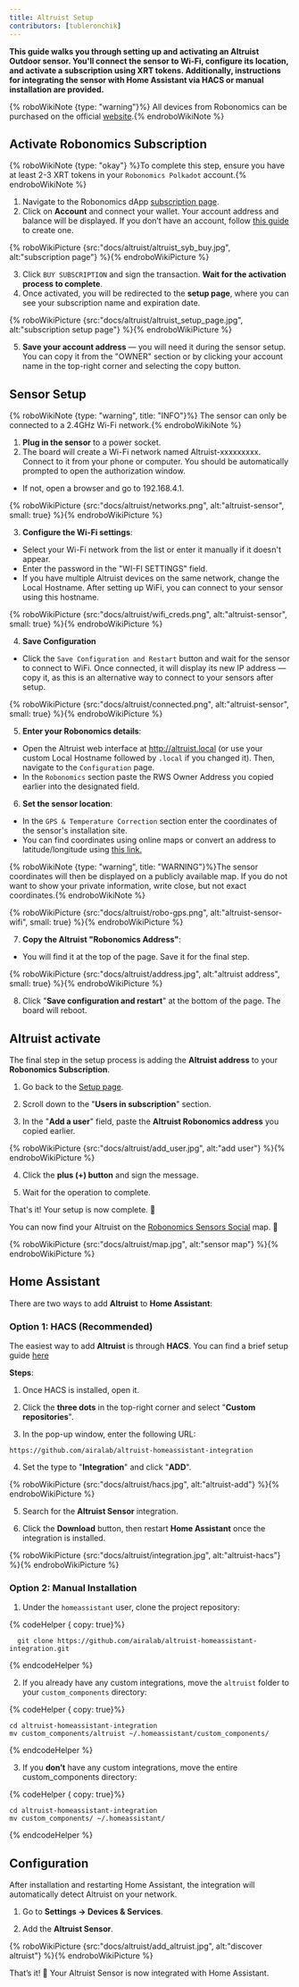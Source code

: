 ```yaml
---
title: Altruist Setup
contributors: [tubleronchik]
---
```


**This guide walks you through setting up and activating an Altruist Outdoor sensor. You'll connect the sensor to Wi-Fi, configure its location, and activate a subscription using XRT tokens. Additionally, instructions for integrating the sensor with Home Assistant via HACS or manual installation are provided.**

{% roboWikiNote {type: "warning"}%} All devices from Robonomics can be purchased on the official [website](https://robonomics.network/devices/).{% endroboWikiNote %}

## Activate Robonomics Subscription

{% roboWikiNote {type: "okay"} %}To complete this step, ensure you have at least 2-3 XRT tokens in your `Robonomics Polkadot` account.{% endroboWikiNote %}

1) Navigate to the Robonomics dApp [subscription page](https://robonomics.app/#/rws-buy). 
2) Click on **Account** and connect your wallet. Your account address and balance will be displayed.
If you don’t have an account, follow [this guide](https://wiki.robonomics.network/docs/create-account-in-dapp/) to create one.

{% roboWikiPicture {src:"docs/altruist/altruist_syb_buy.jpg", alt:"subscription page"} %}{% endroboWikiPicture %}

3) Сlick `BUY SUBSCRIPTION` and sign the transaction. **Wait for the activation process to complete**. 
4) Once activated, you will be redirected to the **setup page**, where you can see your subscription name and expiration date.

{% roboWikiPicture {src:"docs/altruist/altruist_setup_page.jpg", alt:"subscription setup page"} %}{% endroboWikiPicture %}

5) **Save your account address** — you will need it during the sensor setup. You can copy it from the "OWNER" section or by clicking your account name in the top-right corner and selecting the copy button.

## Sensor Setup

{% roboWikiNote {type: "warning", title: "INFO"}%} The sensor can only be connected to a 2.4GHz Wi-Fi network.{% endroboWikiNote %}

1) **Plug in the sensor** to a power socket.
2) The board will create a Wi-Fi network named Altruist-xxxxxxxxx. Connect to it from your phone or computer. You should be automatically prompted to open the authorization window. 
- If not, open a browser and go to 192.168.4.1.

{% roboWikiPicture {src:"docs/altruist/networks.png", alt:"altruist-sensor", small: true} %}{% endroboWikiPicture %}

3) **Configure the Wi-Fi settings**:
- Select your Wi-Fi network from the list or enter it manually if it doesn't appear.
- Enter the password in the "WI-FI SETTINGS" field.
- If you have multiple Altruist devices on the same network, change the Local Hostname. After setting up WiFi, you can connect to your sensor using this hostname.

{% roboWikiPicture {src:"docs/altruist/wifi_creds.png", alt:"altruist-sensor", small: true} %}{% endroboWikiPicture %}

4) **Save Configuration**
- Click the `Save Configuration and Restart` button and wait for the sensor to connect to WiFi. Once connected, it will display its new IP address — copy it, as this is an alternative way to connect to your sensors after setup.

{% roboWikiPicture {src:"docs/altruist/connected.png", alt:"altruist-sensor", small: true} %}{% endroboWikiPicture %}

5) **Enter your Robonomics details**:
- Open the Altruist web interface at http://altruist.local (or use your custom Local Hostname followed by `.local` if you changed it). Then, navigate to the `Configuration` page.
- In the `Robonomics` section paste the RWS Owner Address you copied earlier into the designated field. 

6) **Set the sensor location**:
- In the `GPS & Temperature Correction` section enter the coordinates of the sensor's installation site.
- You can find coordinates using online maps or convert an address to latitude/longitude using [this link.](https://www.latlong.net/convert-address-to-lat-long.html)


{% roboWikiNote {type: "warning", title: "WARNING"}%}The sensor coordinates will then be displayed on a publicly available map. If you do not want to show your private information, write close, but not exact coordinates.{% endroboWikiNote %}

{% roboWikiPicture {src:"docs/altruist/robo-gps.png", alt:"altruist-sensor-wifi", small: true} %}{% endroboWikiPicture %}

7) **Copy the Altruist "Robonomics Address"**:
- You will find it at the top of the page. Save it for the final step.

{% roboWikiPicture {src:"docs/altruist/address.jpg", alt:"altruist address",  small: true} %}{% endroboWikiPicture %}

8) Click "**Save configuration and restart**" at the bottom of the page. The board will reboot.

## Altruist activate
The final step in the setup process is adding the **Altruist address** to your **Robonomics Subscription**.

1) Go back to the [Setup page](https://robonomics.app/#/rws-setup).

2) Scroll down to the "**Users in subscription**" section.

3) In the "**Add a user**" field, paste the **Altruist Robonomics address** you copied earlier.

{% roboWikiPicture {src:"docs/altruist/add_user.jpg", alt:"add user"} %}{% endroboWikiPicture %}

4) Click the **plus (+) button** and sign the message.

5) Wait for the operation to complete.

That's it! Your setup is now complete. 🎉

You can now find your Altruist on the [Robonomics Sensors Social](https://sensors.social/#) map. 🚀

{% roboWikiPicture {src:"docs/altruist/map.jpg", alt:"sensor map"} %}{% endroboWikiPicture %}

## Home Assistant

There are two ways to add **Altruist** to **Home Assistant**:

### Option 1: HACS (Recommended)

The easiest way to add **Altruist** is through **HACS**. You can find a brief setup guide [here](https://hacs.xyz/docs/use/) 

**Steps**:
1) Once HACS is installed, open it.

2) Click the **three dots** in the top-right corner and select "**Custom repositories**".

3) In the pop-up window, enter the following URL:

```
https://github.com/airalab/altruist-homeassistant-integration
```
4) Set the type to "**Integration**" and click "**ADD**".

{% roboWikiPicture {src:"docs/altruist/hacs.jpg", alt:"altruist-add"} %}{% endroboWikiPicture %}

5) Search for the **Altruist Sensor** integration.

6) Click the **Download** button, then restart **Home Assistant** once the integration is installed.


{% roboWikiPicture {src:"docs/altruist/integration.jpg", alt:"altruist-hacs"} %}{% endroboWikiPicture %}

### Option 2: Manual Installation

1) Under the `homeassistant` user, clone the project repository:

{% codeHelper { copy: true}%}

```shell
  git clone https://github.com/airalab/altruist-homeassistant-integration.git
```

{% endcodeHelper %}

2) If you already have any custom integrations, move the `altruist` folder to your `custom_components` directory:

{% codeHelper { copy: true}%}

```
cd altruist-homeassistant-integration
mv custom_components/altruist ~/.homeassistant/custom_components/
```

{% endcodeHelper %}

3) If you **don’t** have any custom integrations, move the entire custom_components directory:

{% codeHelper { copy: true}%}

 ```
cd altruist-homeassistant-integration
mv custom_components/ ~/.homeassistant/
```

{% endcodeHelper %}

## Configuration

After installation and restarting Home Assistant, the integration will automatically detect Altruist on your network.

1) Go to **Settings → Devices & Services**.

2) Add the **Altruist Sensor**.

{% roboWikiPicture {src:"docs/altruist/add_altruist.jpg", alt:"discover altruist"} %}{% endroboWikiPicture %}

That’s it! 🚀 Your Altruist Sensor is now integrated with Home Assistant.

